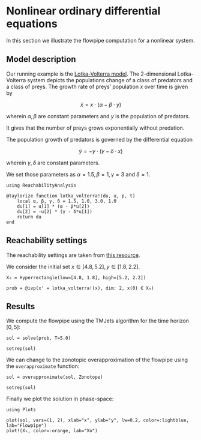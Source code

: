 # Nonlinear ordinary differential equations

In this section we illustrate the flowpipe computation for a nonlinear system.

## Model description

Our running example is the [Lotka-Volterra model](https://en.wikipedia.org/wiki/Lotka%E2%80%93Volterra_equations). The 2-dimensional Lotka-Volterra system depicts the populations change of a class of predators and a class of
preys. The growth rate of preys’ population $x$ over time is given by

```math
\dot{x} = x\cdot (\alpha - \beta \cdot y)
```
wherein  $\alpha, \beta$ are constant parameters and $y$ is the population of predators.

It gives that the number of preys grows exponentially without predation.

The population growth of predators is governed by the differential equation

```math
\dot{y} = -y\cdot (\gamma - \delta\cdot x)
```
wherein  $\gamma, \delta$ are constant parameters.

We set those parameters as  $\alpha = 1.5 ,  \beta = 1 ,  \gamma = 3$  and  $\delta = 1$.

```@example lotka_volterra
using ReachabilityAnalysis

@taylorize function lotka_volterra!(du, u, p, t)
    local α, β, γ, δ = 1.5, 1.0, 3.0, 1.0
    du[1] = u[1] * (α - β*u[2])
    du[2] = -u[2] * (γ - δ*u[1])
    return du
end
```

## Reachability settings

The reachability settings are taken from [this resource](https://ths.rwth-aachen.de/research/projects/hypro/lotka-volterra/).

We consider the initial set  $x\in [4.8,5.2], y \in [1.8,2.2]$.

```@example lotka_volterra
X₀ = Hyperrectangle(low=[4.8, 1.8], high=[5.2, 2.2])

prob = @ivp(x' = lotka_volterra!(x), dim: 2, x(0) ∈ X₀)
```

## Results

We compute the flowpipe using the TMJets algorithm for the time horizon $[0,5]$:

```@example lotka_volterra
sol = solve(prob, T=5.0)

setrep(sol)
```

We can change to the zonotopic overapproximation of the flowpipe using
the `overapproximate` function:

```@example lotka_volterra
sol = overapproximate(sol, Zonotope)

setrep(sol)
```

Finally we plot the solution in phase-space:

```@example lotka_volterra
using Plots

plot(sol, vars=(1, 2), xlab="x", ylab="y", lw=0.2, color=:lightblue, lab="Flowpipe")
plot!(X₀, color=:orange, lab="Xo")
```
